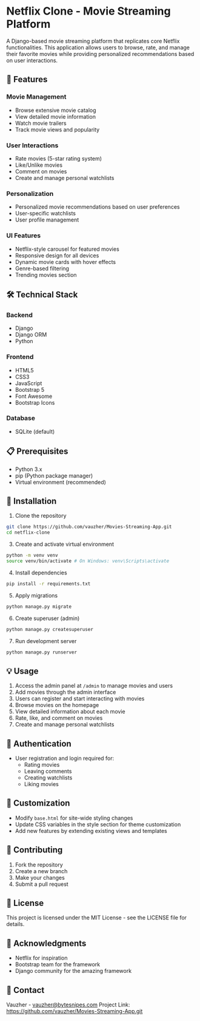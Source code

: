 # Netflix Clone - Movie Streaming Platform

A Django-based movie streaming platform that replicates core Netflix functionalities. This application allows users to browse, rate, and manage their favorite movies while providing personalized recommendations based on user interactions.

## 🚀 Features

### Movie Management
- Browse extensive movie catalog
- View detailed movie information
- Watch movie trailers
- Track movie views and popularity

### User Interactions
- Rate movies (5-star rating system)
- Like/Unlike movies
- Comment on movies
- Create and manage personal watchlists

### Personalization
- Personalized movie recommendations based on user preferences
- User-specific watchlists
- User profile management

### UI Features
- Netflix-style carousel for featured movies
- Responsive design for all devices
- Dynamic movie cards with hover effects
- Genre-based filtering
- Trending movies section

## 🛠 Technical Stack

### Backend
- Django
- Django ORM
- Python

### Frontend
- HTML5
- CSS3
- JavaScript
- Bootstrap 5
- Font Awesome
- Bootstrap Icons

### Database
- SQLite (default)

## 📋 Prerequisites

- Python 3.x
- pip (Python package manager)
- Virtual environment (recommended)

## 🔧 Installation

1. Clone the repository
```bash
git clone https://github.com/vauzher/Movies-Streaming-App.git
cd netflix-clone
```
3. Create and activate virtual environment
```bash
python -m venv venv
source venv/bin/activate # On Windows: venv\Scripts\activate
```
4. Install dependencies
```bash
pip install -r requirements.txt
```
5. Apply migrations
```bash
python manage.py migrate
```
6. Create superuser (admin)
```bash
python manage.py createsuperuser
```
7. Run development server
```bash
python manage.py runserver
```


## 💡 Usage

1. Access the admin panel at `/admin` to manage movies and users
2. Add movies through the admin interface
3. Users can register and start interacting with movies
4. Browse movies on the homepage
5. View detailed information about each movie
6. Rate, like, and comment on movies
7. Create and manage personal watchlists

## 🔐 Authentication

- User registration and login required for:
  - Rating movies
  - Leaving comments
  - Creating watchlists
  - Liking movies

## 🎨 Customization

- Modify `base.html` for site-wide styling changes
- Update CSS variables in the style section for theme customization
- Add new features by extending existing views and templates

## 🤝 Contributing

1. Fork the repository
2. Create a new branch
3. Make your changes
4. Submit a pull request

## 📝 License

This project is licensed under the MIT License - see the LICENSE file for details.

## 🙏 Acknowledgments

- Netflix for inspiration
- Bootstrap team for the framework
- Django community for the amazing framework

## 📧 Contact

Vauzher - vauzher@bytesnipes.com
Project Link: https://github.com/vauzher/Movies-Streaming-App.git









